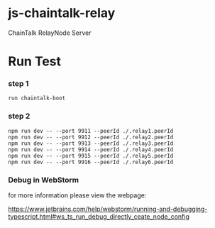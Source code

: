 # js-chaintalk-relay

ChainTalk RelayNode Server


# Run Test

### step 1
```
run chaintalk-boot
```

### step 2
```
npm run dev -- --port 9911 --peerId ./.relay1.peerId
npm run dev -- --port 9912 --peerId ./.relay2.peerId
npm run dev -- --port 9913 --peerId ./.relay3.peerId
npm run dev -- --port 9914 --peerId ./.relay4.peerId
npm run dev -- --port 9915 --peerId ./.relay5.peerId
npm run dev -- --port 9916 --peerId ./.relay6.peerId
```


### Debug in WebStorm

for more information please view the webpage:

https://www.jetbrains.com/help/webstorm/running-and-debugging-typescript.html#ws_ts_run_debug_directly_ceate_node_config




